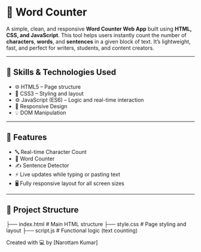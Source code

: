 # 📝 Word Counter

A simple, clean, and responsive **Word Counter Web App** built using **HTML, CSS, and JavaScript**. This tool helps users instantly count the number of **characters**, **words**, and **sentences** in a given block of text. It’s lightweight, fast, and perfect for writers, students, and content creators.

---

## 🔧 Skills & Technologies Used

- 🌐 HTML5 – Page structure  
- 🎨 CSS3 – Styling and layout  
- ⚙️ JavaScript (ES6) – Logic and real-time interaction  
- 📱 Responsive Design  
- 💡 DOM Manipulation  

---

## 🚀 Features

- 🔤 Real-time Character Count  
- 🧮 Word Counter  
- ✍️ Sentence Detector  
- ⚡ Live updates while typing or pasting text  
- 🖥️ Fully responsive layout for all screen sizes  

---

## 📁 Project Structure
├── index.html # Main HTML structure
├── style.css # Page styling and layout
├── script.js # Functional logic (text counting)

 Created with 💻 by [Narottam Kumar]

